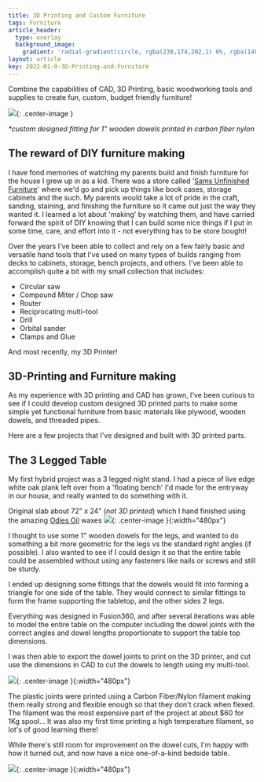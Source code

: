 ```yaml
---
title: 3D Printing and Custom Furniture
tags: Furniture
article_header:
  type: overlay
  background_image:
    gradient: 'radial-gradient(circle, rgba(238,174,202,1) 0%, rgba(148,187,233,1) 100%);'
layout: article
key: 2022-01-9-3D-Printing-and-Furniture
---
```

Combine the capabilities of CAD, 3D Printing, basic woodworking tools and supplies to create fun, custom, budget friendly furniture!

![](/assets/images/dowell-connector.jpg){: .center-image }

_*custom designed fitting for 1" wooden dowels printed in carbon fiber nylon_
<!--more-->

## The reward of DIY furniture making
I have fond memories of watching my parents build and finish furniture for the house I grew up in as a kid. There was a store called '[Sams Unfinished Furniture](http://www.samswoodfurniture.com/)' where we'd go and pick up things like book cases, storage cabinets and the such. My parents would take a lot of pride in the craft, sanding, staining, and finishing the furniture so it came out just the way they wanted it. I learned a lot about 'making' by watching them, and have carried forward the spirit of DIY knowing that I can build some nice things if I put in some time, care, and effort into it - not everything has to be store bought!

Over the years I've been able to collect and rely on a few fairly basic and versatile hand tools that I've used on many types of builds ranging from decks to cabinets, storage, bench projects, and others. I've been able to accomplish quite a bit with my small collection that includes:
- Circular saw
- Compound Miter / Chop saw
- Router
- Reciprocating multi-tool
- Drill
- Orbital sander
- Clamps and Glue

And most recently, my 3D Printer!

## 3D-Printing and Furniture making
As my experience with 3D printing and CAD has grown, I've been curious to see if I could develop custom designed 3D printed parts to make some simple yet functional furniture from basic materials like plywood, wooden dowels, and threaded pipes.

Here are a few projects that I've designed and built with 3D printed parts.

## The 3 Legged Table
My first hybrid project was a 3 legged night stand. I had a piece of live edge white oak plank left over from a 'floating bench' I'd made for the entryway in our house, and really wanted to do something with it.

Original slab about 72" x 24" (_not 3D printed_) which I hand finished using the amazing [Odies Oil](https://www.odiesoil.com/) waxes
![](/assets/images/live-edge.jpg){: .center-image }{:width="480px"}

I thought to use some 1" wooden dowels for the legs, and wanted to do something a bit more geometric for the legs vs the standard right angles (if possible). I also wanted to see if I could design it so that the entire table could be assembled without using any fasteners like nails or screws and still be sturdy.

I ended up designing some fittings that the dowels would fit into forming a triangle for one side of the table. They would connect to similar fittings to form the frame supporting the tabletop, and the other sides 2 legs.

Everything was designed in Fusion360, and after several iterations was able to model the entire table on the computer including the dowel joints with the correct angles and dowel lengths proportionate to support the table top dimensions.

I was then able to export the dowel joints to print on the 3D printer, and cut use the dimensions in CAD to cut the dowels to length using my multi-tool.

![](/assets/images/3-legged-table-side.jpg){: .center-image }{:width="480px"}

The plastic joints were printed using a Carbon Fiber/Nylon filament making them really strong and flexible enough so that they don't crack when flexed. The filament was the most expensive part of the project at about $60 for 1Kg spool... It was also my first time printing a high temperature filament, so lot's of good learning there!

While there's still room for improvement on the dowel cuts, I'm happy with how it turned out, and now have a nice one-of-a-kind bedside table.

![](/assets/images/3-legged-table.jpg){: .center-image }{:width="480px"}
